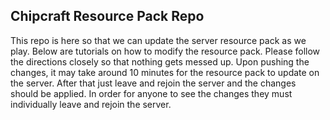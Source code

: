 ## Chipcraft Resource Pack Repo
This repo is here so that we can update the server resource pack as we play. Below are tutorials on how to modify the resource pack. Please follow the directions closely so that nothing gets messed up.
Upon pushing the changes, it may take around 10 minutes for the resource pack to update on the server. After that just leave and rejoin the server and the changes should be applied. In order for anyone to see the changes they must individually leave and rejoin the server.
